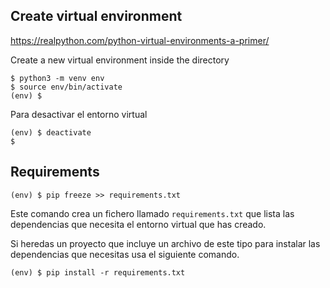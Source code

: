 ## Create virtual environment

https://realpython.com/python-virtual-environments-a-primer/

Create a new virtual environment inside the directory

```
$ python3 -m venv env
$ source env/bin/activate
(env) $
```

Para desactivar el entorno virtual

```
(env) $ deactivate
$
```

## Requirements

```
(env) $ pip freeze >> requirements.txt
```

Este comando crea un fichero llamado `requirements.txt` que lista las dependencias que necesita el entorno virtual que has creado. 

Si heredas un proyecto que incluye un archivo de este tipo para instalar las dependencias que necesitas usa el siguiente comando. 

```
(env) $ pip install -r requirements.txt
```